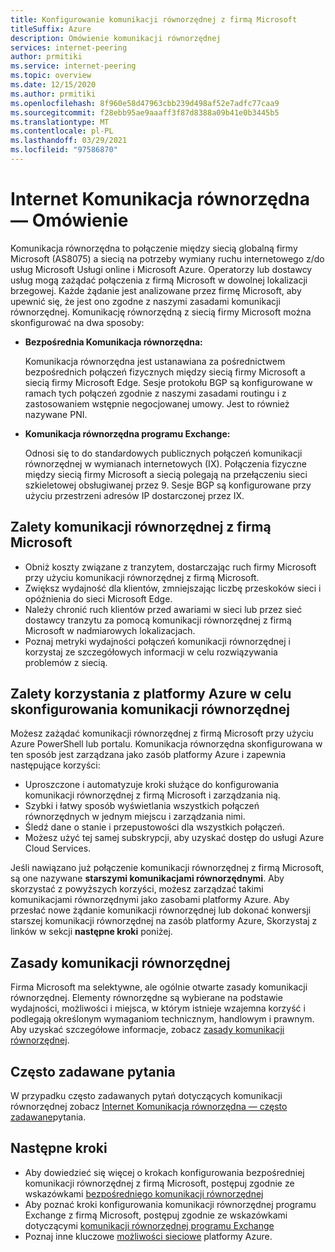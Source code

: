 ```yaml
---
title: Konfigurowanie komunikacji równorzędnej z firmą Microsoft
titleSuffix: Azure
description: Omówienie komunikacji równorzędnej
services: internet-peering
author: prmitiki
ms.service: internet-peering
ms.topic: overview
ms.date: 12/15/2020
ms.author: prmitiki
ms.openlocfilehash: 8f960e58d47963cbb239d498af52e7adfc77caa9
ms.sourcegitcommit: f28ebb95ae9aaaff3f87d8388a09b41e0b3445b5
ms.translationtype: MT
ms.contentlocale: pl-PL
ms.lasthandoff: 03/29/2021
ms.locfileid: "97586870"
---
```

# <a name="internet-peering-overview"></a>Internet Komunikacja równorzędna — Omówienie

Komunikacja równorzędna to połączenie między siecią globalną firmy Microsoft (AS8075) a siecią na potrzeby wymiany ruchu internetowego z/do usług Microsoft Usługi online i Microsoft Azure. Operatorzy lub dostawcy usług mogą zażądać połączenia z firmą Microsoft w dowolnej lokalizacji brzegowej. Każde żądanie jest analizowane przez firmę Microsoft, aby upewnić się, że jest ono zgodne z naszymi zasadami komunikacji równorzędnej. Komunikację równorzędną z siecią firmy Microsoft można skonfigurować na dwa sposoby:

* **Bezpośrednia Komunikacja równorzędna:**

    Komunikacja równorzędna jest ustanawiana za pośrednictwem bezpośrednich połączeń fizycznych między siecią firmy Microsoft a siecią firmy Microsoft Edge. Sesje protokołu BGP są konfigurowane w ramach tych połączeń zgodnie z naszymi zasadami routingu i z zastosowaniem wstępnie negocjowanej umowy. Jest to również nazywane PNI.

* **Komunikacja równorzędna programu Exchange:**

    Odnosi się to do standardowych publicznych połączeń komunikacji równorzędnej w wymianach internetowych (IX). Połączenia fizyczne między siecią firmy Microsoft a siecią polegają na przełączeniu sieci szkieletowej obsługiwanej przez 9. Sesje BGP są konfigurowane przy użyciu przestrzeni adresów IP dostarczonej przez IX.

## <a name="benefits-of-peering-with-microsoft"></a>Zalety komunikacji równorzędnej z firmą Microsoft
* Obniż koszty związane z tranzytem, dostarczając ruch firmy Microsoft przy użyciu komunikacji równorzędnej z firmą Microsoft.
* Zwiększ wydajność dla klientów, zmniejszając liczbę przeskoków sieci i opóźnienia do sieci Microsoft Edge.
* Należy chronić ruch klientów przed awariami w sieci lub przez sieć dostawcy tranzytu za pomocą komunikacji równorzędnej z firmą Microsoft w nadmiarowych lokalizacjach.
* Poznaj metryki wydajności połączeń komunikacji równorzędnej i korzystaj ze szczegółowych informacji w celu rozwiązywania problemów z siecią.

## <a name="benefits-of-using-azure-to-set-up-peering"></a>Zalety korzystania z platformy Azure w celu skonfigurowania komunikacji równorzędnej

Możesz zażądać komunikacji równorzędnej z firmą Microsoft przy użyciu Azure PowerShell lub portalu. Komunikacja równorzędna skonfigurowana w ten sposób jest zarządzana jako zasób platformy Azure i zapewnia następujące korzyści:
* Uproszczone i automatyzuje kroki służące do konfigurowania komunikacji równorzędnej z firmą Microsoft i zarządzania nią.
* Szybki i łatwy sposób wyświetlania wszystkich połączeń równorzędnych w jednym miejscu i zarządzania nimi.
* Śledź dane o stanie i przepustowości dla wszystkich połączeń.
* Możesz użyć tej samej subskrypcji, aby uzyskać dostęp do usługi Azure Cloud Services.

Jeśli nawiązano już połączenie komunikacji równorzędnej z firmą Microsoft, są one nazywane **starszymi komunikacjami równorzędnymi**. Aby skorzystać z powyższych korzyści, możesz zarządzać takimi komunikacjami równorzędnymi jako zasobami platformy Azure. Aby przesłać nowe żądanie komunikacji równorzędnej lub dokonać konwersji starszej komunikacji równorzędnej na zasób platformy Azure, Skorzystaj z linków w sekcji **następne kroki** poniżej.

## <a name="peering-policy"></a>Zasady komunikacji równorzędnej
Firma Microsoft ma selektywne, ale ogólnie otwarte zasady komunikacji równorzędnej. Elementy równorzędne są wybierane na podstawie wydajności, możliwości i miejsca, w którym istnieje wzajemna korzyść i podlegają określonym wymaganiom technicznym, handlowym i prawnym. Aby uzyskać szczegółowe informacje, zobacz [zasady komunikacji równorzędnej](policy.md).

## <a name="faq"></a>Często zadawane pytania
W przypadku często zadawanych pytań dotyczących komunikacji równorzędnej zobacz [Internet Komunikacja równorzędna — często zadawane](faqs.md)pytania.

## <a name="next-steps"></a>Następne kroki

* Aby dowiedzieć się więcej o krokach konfigurowania bezpośredniej komunikacji równorzędnej z firmą Microsoft, postępuj zgodnie ze wskazówkami [bezpośredniego komunikacji równorzędnej](walkthrough-direct-all.md)
* Aby poznać kroki konfigurowania komunikacji równorzędnej programu Exchange z firmą Microsoft, postępuj zgodnie ze wskazówkami dotyczącymi [komunikacji równorzędnej programu Exchange](walkthrough-exchange-all.md)
* Poznaj inne kluczowe [możliwości sieciowe](../networking/networking-overview.md) platformy Azure.